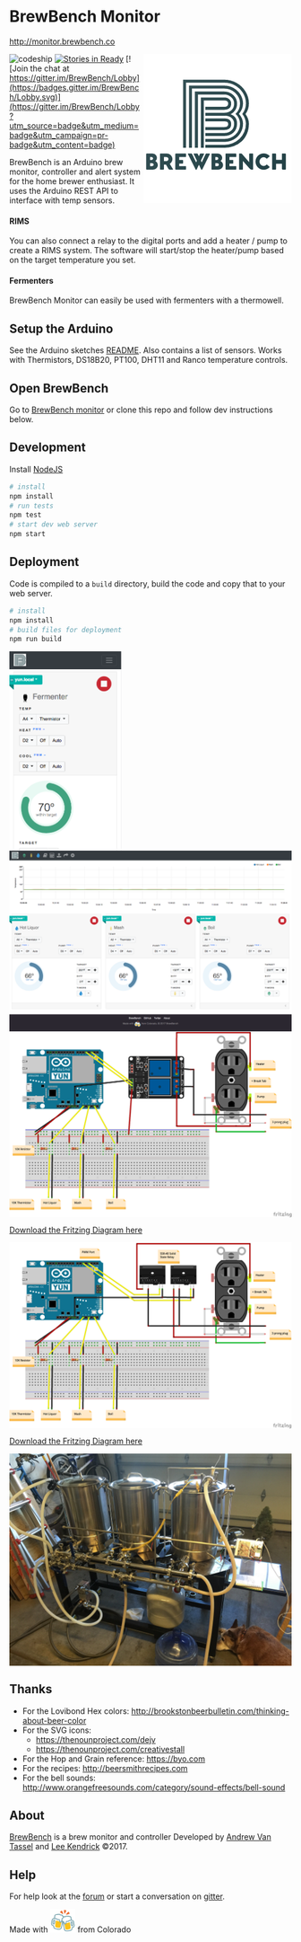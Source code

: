 # BrewBench Monitor

http://monitor.brewbench.co

<img src="src/assets/img/brewbench-logo-265.png?raw=true" alt="BrewBench logo" title="BrewBench" align="right" />

![codeship](https://codeship.com/projects/8b6f3bc0-b4fd-0134-65d1-5ed8b845772e/status?branch=master)
[![Stories in Ready](https://badge.waffle.io/BrewBench/monitor.png?label=ready&title=Ready)](https://waffle.io/BrewBench/monitor)
[![Join the chat at https://gitter.im/BrewBench/Lobby](https://badges.gitter.im/BrewBench/Lobby.svg)](https://gitter.im/BrewBench/Lobby?utm_source=badge&utm_medium=badge&utm_campaign=pr-badge&utm_content=badge)

BrewBench is an Arduino brew monitor, controller and alert system for the home brewer enthusiast.  It uses the Arduino REST API to interface with temp sensors.

#### RIMS
You can also connect a relay to the digital ports and add a heater / pump to create a RIMS system.  The software will start/stop the heater/pump based on the target temperature you set.

#### Fermenters
BrewBench Monitor can easily be used with fermenters with a thermowell.

## Setup the Arduino

See the Arduino sketches [README](arduino/).  Also contains a list of sensors.  Works with Thermistors, DS18B20, PT100, DHT11 and Ranco temperature controls.

## Open BrewBench

Go to [BrewBench monitor](http://monitor.brewbench.co) or clone this repo and follow dev instructions below.

## Development

Install [NodeJS](https://nodejs.org)

```sh
# install
npm install
# run tests
npm test
# start dev web server
npm start
```

## Deployment

Code is compiled to a `build` directory, build the code and copy that to your web server.

```sh
# install
npm install
# build files for deployment
npm run build
```

<img src="src/assets/img/screenshot-fermenter.png?raw=true" alt="BrewBench fermenter" align="center" width="200" />

<img src="src/assets/img/screenshot-desktop.png?raw=true" alt="BrewBench screenshot" align="center" />

<img src="src/assets/img/BrewBench-wiring-diagram.png?raw=true" alt="BrewBench Wiring Diagram" align="center" />

[Download the Fritzing Diagram here](src/assets/BrewBench-wiring-diagram.fzz)

<img src="src/assets/img/BrewBench-wiring-diagram-SSR.png?raw=true" alt="BrewBench Wiring Diagram" align="center" />

[Download the Fritzing Diagram here](src/assets/BrewBench-wiring-diagram-SSR.fzz)

<img src="src/assets/img/brewbench-wiredup.jpg?raw=true" alt="BrewBench wired up" align="center" />

## Thanks

* For the Lovibond Hex colors: http://brookstonbeerbulletin.com/thinking-about-beer-color
* For the SVG icons:
  * https://thenounproject.com/dejv
  * https://thenounproject.com/creativestall
* For the Hop and Grain reference: https://byo.com
* For the recipes: http://beersmithrecipes.com
* For the bell sounds: http://www.orangefreesounds.com/category/sound-effects/bell-sound

## About

[BrewBench](https://brewbench.co) is a brew monitor and controller Developed by [Andrew Van Tassel](https://www.andrewvantassel.com) and [Lee Kendrick](http://www.leekendrick.info) &copy;2017.  

## Help

For help look at the [forum](https://forum.brewbench.co) or start a conversation on [gitter](https://gitter.im/BrewBench/Lobby).

Made with <img src="src/assets/img/beer.png" width="45"> from Colorado
